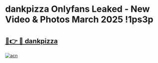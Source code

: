 # dankpizza Onlyfans Leaked - New Video & Photos March 2025 !1ps3p

# <h2><a href="https://ejpmux.iuczelnia.edu.pl?title=dankpizza&ref=1ps3p">🔗👉 🔴 dankpizza</a></h2>

[![acn](https://github.com/user-attachments/assets/0f9c940e-d8b0-45ae-aac7-cd30a18b3e1c)](https://ejpmux.iuczelnia.edu.pl?title=dankpizza&ref=1ps3p)


